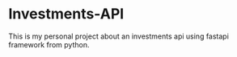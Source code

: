 # Investments-API
This is my personal project about an investments api using fastapi framework from python.
